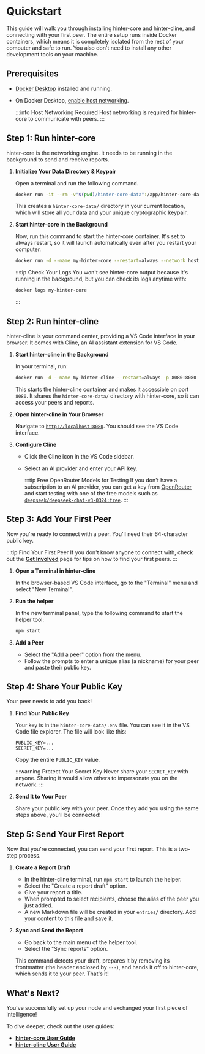 # Quickstart

This guide will walk you through installing hinter-core and hinter-cline, and connecting with your first peer.
The entire setup runs inside Docker containers, which means it is completely isolated from the rest of your computer and safe to run.
You also don't need to install any other development tools on your machine.

## Prerequisites

- [Docker Desktop](https://docs.docker.com/desktop/) installed and running.
- On Docker Desktop, [enable host networking](https://docs.docker.com/engine/network/drivers/host/#docker-desktop).

  :::info Host Networking Required
  Host networking is required for hinter-core to communicate with peers.
  :::

## Step 1: Run hinter-core

hinter-core is the networking engine.
It needs to be running in the background to send and receive reports.

1.  **Initialize Your Data Directory & Keypair**

    Open a terminal and run the following command.

    ```sh
    docker run -it --rm -v"$(pwd)/hinter-core-data":/app/hinter-core-data bbenligiray/hinter-core:0.1.0 npm run initialize
    ```

    This creates a `hinter-core-data/` directory in your current location, which will store all your data and your unique cryptographic keypair.

2.  **Start hinter-core in the Background**

    Now, run this command to start the hinter-core container.
    It's set to always restart, so it will launch automatically even after you restart your computer.

    ```sh
    docker run -d --name my-hinter-core --restart=always --network host -v"$(pwd)/hinter-core-data":/app/hinter-core-data bbenligiray/hinter-core:0.1.0
    ```

    :::tip Check Your Logs
    You won't see hinter-core output because it's running in the background, but you can check its logs anytime with:

    ```sh
    docker logs my-hinter-core
    ```

    :::

## Step 2: Run hinter-cline

hinter-cline is your command center, providing a VS Code interface in your browser.
It comes with Cline, an AI assistant extension for VS Code.

1.  **Start hinter-cline in the Background**

    In your terminal, run:

    ```sh
    docker run -d --name my-hinter-cline --restart=always -p 8080:8080 -v"$(pwd)/hinter-core-data":/app/hinter-core-data bbenligiray/hinter-cline:0.1.1
    ```

    This starts the hinter-cline container and makes it accessible on port `8080`.
    It shares the `hinter-core-data/` directory with hinter-core, so it can access your peers and reports.

2.  **Open hinter-cline in Your Browser**

    Navigate to [`http://localhost:8080`](http://localhost:8080).
    You should see the VS Code interface.

3.  **Configure Cline**
    - Click the Cline icon in the VS Code sidebar.
    - Select an AI provider and enter your API key.

      :::tip Free OpenRouter Models for Testing
      If you don't have a subscription to an AI provider, you can get a key from [OpenRouter](https://openrouter.ai/) and start testing with one of the free models such as [`deepseek/deepseek-chat-v3-0324:free`](https://openrouter.ai/deepseek/deepseek-chat-v3-0324:free).
      :::

## Step 3: Add Your First Peer

Now you're ready to connect with a peer.
You'll need their 64-character public key.

:::tip Find Your First Peer
If you don't know anyone to connect with, check out the **[Get Involved](./get-involved.md)** page for tips on how to find your first peers.
:::

1.  **Open a Terminal in hinter-cline**

    In the browser-based VS Code interface, go to the "Terminal" menu and select "New Terminal".

2.  **Run the helper**

    In the new terminal panel, type the following command to start the helper tool:

    ```sh
    npm start
    ```

3.  **Add a Peer**
    - Select the "Add a peer" option from the menu.
    - Follow the prompts to enter a unique alias (a nickname) for your peer and paste their public key.

## Step 4: Share Your Public Key

Your peer needs to add you back!

1.  **Find Your Public Key**

    Your key is in the `hinter-core-data/.env` file.
    You can see it in the VS Code file explorer.
    The file will look like this:

    ```
    PUBLIC_KEY=...
    SECRET_KEY=...
    ```

    Copy the entire `PUBLIC_KEY` value.

    :::warning Protect Your Secret Key
    Never share your `SECRET_KEY` with anyone.
    Sharing it would allow others to impersonate you on the network.
    :::

2.  **Send It to Your Peer**

    Share your public key with your peer.
    Once they add you using the same steps above, you'll be connected!

## Step 5: Send Your First Report

Now that you're connected, you can send your first report.
This is a two-step process.

1.  **Create a Report Draft**
    - In the hinter-cline terminal, run `npm start` to launch the helper.
    - Select the "Create a report draft" option.
    - Give your report a title.
    - When prompted to select recipients, choose the alias of the peer you just added.
    - A new Markdown file will be created in your `entries/` directory. Add your content to this file and save it.

2.  **Sync and Send the Report**
    - Go back to the main menu of the helper tool.
    - Select the "Sync reports" option.

    This command detects your draft, prepares it by removing its frontmatter (the header enclosed by `---`), and hands it off to hinter-core, which sends it to your peer.
    That's it!

## What's Next?

You've successfully set up your node and exchanged your first piece of intelligence!

To dive deeper, check out the user guides:

- **[hinter-core User Guide](../hinter-core/user-guide.md)**
- **[hinter-cline User Guide](../hinter-cline/user-guide.md)**
